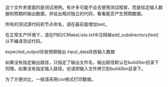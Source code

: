 这个文件夹里面的是测试用例。有许多可能不会去使用测试框架，而是给定输入数据和预期的输出数据，并给出相对独立的代码，看看能否产生预期数据。

所有的测试源代码和节点命名，请在最前面增加test_

在正常生产环境下，请在PBD/CMakeLists.txt中注释掉add_subdirectory(test)以不编译测试代码。

expected_output存放预期输出
input_data存放输入数据

如果没有指定输出路径，只指定了输出文件名，输出路径默认在build/bin目录下
同理，如果没有指定输入路径，也请把输入文件拷贝到build/bin目录下。

为了方便对比，一般请采用csv格式打印数据。
